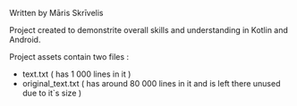 Written by Māris Skrīvelis

Project created to demonstrite overall skills and understanding in Kotlin and Android.

Project assets contain two files :
- text.txt ( has 1 000 lines in it )
- original_text.txt ( has around 80 000 lines in it and is left there unused due to it`s size )
